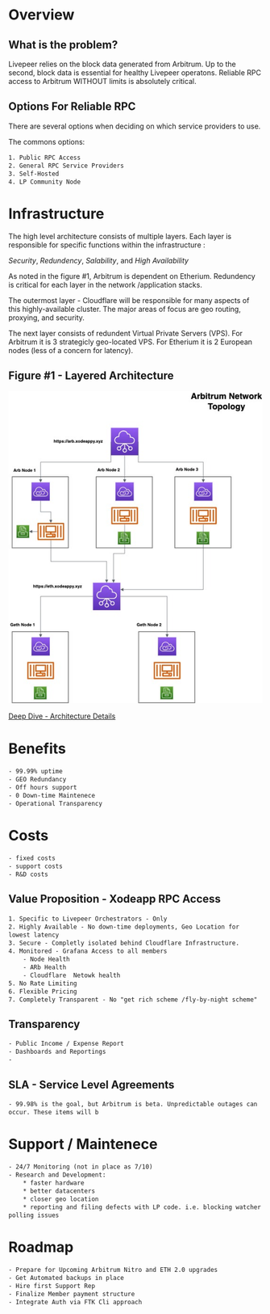 # Overview

## What is the problem? 

Livepeer relies on the block data generated from Arbitrum. Up to the second, block data is essential for healthy Livepeer operatons. Reliable RPC access to Arbitrum WITHOUT limits is absolutely critical.

## Options For Reliable RPC

There are several options when deciding on which service providers to use.

The commons options:

    1. Public RPC Access
    2. General RPC Service Providers
    3. Self-Hosted
    4. LP Community Node

# Infrastructure

The high level architecture consists of multiple layers. Each layer is responsible for specific functions within the infrastructure : 

*Security*, *Redundency*, *Salability*, and *High Availability*  

As noted in the figure #1, Arbitrum is dependent on Etherium. Redundency is critical for each layer in the network /application stacks. 

The outermost layer - Cloudflare will be responsible for many aspects of this highly-available cluster. The major areas of focus are geo routing, proxying, and security.

The next layer consists of redundent Virtual Private Servers (VPS). For Arbitrum it is 3 strategicly geo-located VPS. For Etherium it is 2 European nodes (less of a concern for latency).  


## Figure #1 - Layered Architecture

![High Level Overview](assets/ArbitrumNodeOperations.jpg?raw=true)

[Deep Dive - Architecture Details](detailed-architecture/README.md)


# Benefits
    - 99.99% uptime
    - GEO Redundancy
    - Off hours support
    - 0 Down-time Maintenece
    - Operational Transparency

# Costs
    - fixed costs
    - support costs
    - R&D costs

## Value Proposition - Xodeapp RPC Access

    1. Specific to Livepeer Orchestrators - Only
    2. Highly Available - No down-time deployments, Geo Location for lowest latency
    3. Secure - Completly isolated behind Cloudflare Infrastructure.
    4. Monitored - Grafana Access to all members
        - Node Health
        - ARb Health
        - Cloudflare  Netowk health
    5. No Rate Limiting
    6. Flexible Pricing
    7. Completely Transparent - No "get rich scheme /fly-by-night scheme" 
    
## Transparency
    - Public Income / Expense Report
    - Dashboards and Reportings
    - 
## SLA - Service Level Agreements
    - 99.98% is the goal, but Arbitrum is beta. Unpredictable outages can occur. These items will b

# Support / Maintenece
    - 24/7 Monitoring (not in place as 7/10)
    - Research and Development:
        * faster hardware
        * better datacenters
        * closer geo location
        * reporting and filing defects with LP code. i.e. blocking watcher polling issues

# Roadmap
    - Prepare for Upcoming Arbitrum Nitro and ETH 2.0 upgrades
    - Get Automated backups in place
    - Hire first Support Rep
    - Finalize Member payment structure
    - Integrate Auth via FTK Cli approach
    